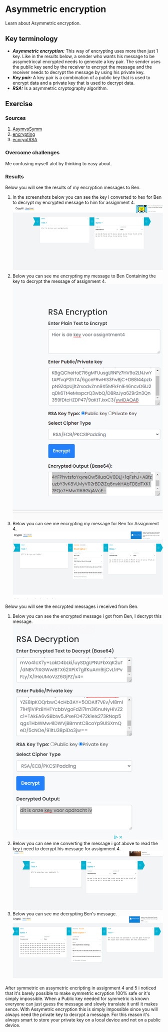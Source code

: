 # Asymmetric encryption
Learn about Asymmetric encryption.

## Key terminology
- ***Asymmetric encryption:*** This way of encrypting uses more then just 1 key. Like in the results below, a sender who wants his message to be assymetriccal encrypted needs to generate a key pair. The sender uses the public key send by the receiver to encrypt the message and the receiver needs to decrypt the message by using his private key.
- ***Key pair:*** A key pair is a combination of a public key that is used to encrypt data and a private key that is used to decrypt data.
- ***RSA:*** Is a asymmetric cryptography algorithm.


## Exercise
### Sources
1. [AsymvsSymm](https://blog.mailfence.com/symmetric-vs-asymmetric-encryption/#:~:text=Symmetric%20encryption%20uses%20a%20private,her%20private%20key%20to%20decrypt.)
2. [encrypting](https://cryptii.com/)
3. [ecnryptRSA](https://www.devglan.com/online-tools/rsa-encryption-decryption)



### Overcome challenges
Me confusing myself alot by thinking to easy about.


### Results
Below you will see the results of my encryption messages to Ben.
1. In the screenshots below you can see the key i converted to hex for Ben to decrypt my encrypted message to him for assignment 4.
![SS](../../00_includes/SEC-05/keyass4.png)
2. Below you can see me encrypting my message to Ben Containing the key to decrypt the message of assignment 4.
![SS](../../00_includes/SEC-05/encryptass5.png)
3. Below you can see me encrypting my message for Ben for Assignment 4.
![SS](../../00_includes/SEC-05/ass4%20crypt.png)


Below you will see the encrypted messages i received from Ben.
1. Below you can see the encrypted message i got from Ben, I decrypt this message.
![SS](../../00_includes/SEC-05/benskeymsg.png)
2. Below you can see me converting the message i got above to read the key i need to decrypt his message for assignment 4.
![SS](../../00_includes/SEC-05/benskeyforass4.png)
3. Below you can see me decrypting Ben's message.
![SS](../../00_includes/SEC-05/benmsg.png)

After symmetric en assymetric encripting in assignment 4 and 5 i noticed that it's barely possible to make symmetric ecryption 100% safe or it's simply impossible. When a Public key needed for symmetric is known everyone can just guess the message and slowly translate it until it makes sence. With Assymetric encryption this is simply impossible since you will always need the private key to decrypt a message. For this reason it's always smart to store your private key on a local device and not on a public device.